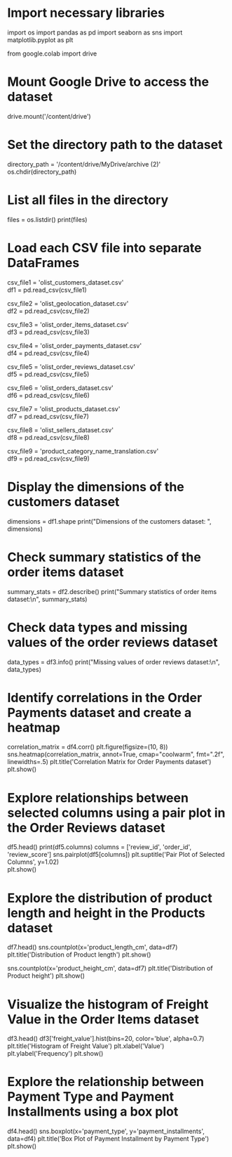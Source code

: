 # Import necessary libraries
import os
import pandas as pd
import seaborn as sns
import matplotlib.pyplot as plt

from google.colab import drive

# Mount Google Drive to access the dataset
drive.mount('/content/drive')

# Set the directory path to the dataset
directory_path = '/content/drive/MyDrive/archive (2)'
os.chdir(directory_path)

# List all files in the directory
files = os.listdir()
print(files)

# Load each CSV file into separate DataFrames
csv_file1 = 'olist_customers_dataset.csv'  
df1 = pd.read_csv(csv_file1)

csv_file2 = 'olist_geolocation_dataset.csv'  
df2 = pd.read_csv(csv_file2)

csv_file3 = 'olist_order_items_dataset.csv'  
df3 = pd.read_csv(csv_file3)

csv_file4 = 'olist_order_payments_dataset.csv'  
df4 = pd.read_csv(csv_file4)

csv_file5 = 'olist_order_reviews_dataset.csv'  
df5 = pd.read_csv(csv_file5)

csv_file6 = 'olist_orders_dataset.csv'  
df6 = pd.read_csv(csv_file6)

csv_file7 = 'olist_products_dataset.csv'  
df7 = pd.read_csv(csv_file7)

csv_file8 = 'olist_sellers_dataset.csv'  
df8 = pd.read_csv(csv_file8)

csv_file9 = 'product_category_name_translation.csv'  
df9 = pd.read_csv(csv_file9)

# Display the dimensions of the customers dataset
dimensions = df1.shape
print("Dimensions of the customers dataset: ", dimensions)

# Check summary statistics of the order items dataset
summary_stats = df2.describe()
print("Summary statistics of order items dataset:\n", summary_stats)

# Check data types and missing values of the order reviews dataset
data_types = df3.info()
print("Missing values of order reviews dataset:\n", data_types)

# Identify correlations in the Order Payments dataset and create a heatmap
correlation_matrix = df4.corr()
plt.figure(figsize=(10, 8))
sns.heatmap(correlation_matrix, annot=True, cmap="coolwarm", fmt=".2f", linewidths=.5)
plt.title('Correlation Matrix for Order Payments dataset')
plt.show()

# Explore relationships between selected columns using a pair plot in the Order Reviews dataset
df5.head()
print(df5.columns)
columns = ['review_id', 'order_id', 'review_score']
sns.pairplot(df5[columns])
plt.suptitle('Pair Plot of Selected Columns', y=1.02)  
plt.show()

# Explore the distribution of product length and height in the Products dataset
df7.head()
sns.countplot(x='product_length_cm', data=df7)
plt.title('Distribution of Product length')
plt.show()

sns.countplot(x='product_height_cm', data=df7)
plt.title('Distribution of Product height')
plt.show()

# Visualize the histogram of Freight Value in the Order Items dataset
df3.head()
df3['freight_value'].hist(bins=20, color='blue', alpha=0.7)
plt.title('Histogram of Freight Value')
plt.xlabel('Value')
plt.ylabel('Frequency')
plt.show()

# Explore the relationship between Payment Type and Payment Installments using a box plot
df4.head()
sns.boxplot(x='payment_type', y='payment_installments', data=df4)
plt.title('Box Plot of Payment Installment by Payment Type')
plt.show()
